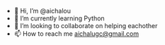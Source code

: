 - 👋 Hi, I’m @aichalou
- 🌱 I’m currently learning  Python 
- 💞️ I’m looking to collaborate on helping eachother 
- 📫 How to reach me aichalugc@gmail.com

<!---
aichalou/aichalou is a ✨ special ✨ repository because its `README.md` (this file) appears on your GitHub profile.
You can click the Preview link to take a look at your changes.
--->

